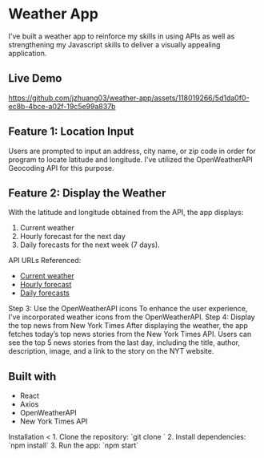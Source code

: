 <h1> Weather App </h1>

I've built a weather app to reinforce my skills in using APIs as well as strengthening my Javascript skills to deliver a visually appealing application. 


<h2> Live Demo </h2>

https://github.com/jzhuang03/weather-app/assets/118019266/5d1da0f0-ec8b-4bce-a02f-19c5e99a837b


<h2> Feature 1: Location Input </h2>
Users are prompted to input an address, city name, or zip code in order for program to locate latitude and longitude. I've utilized the OpenWeatherAPI Geocoding API for this purpose.

<h2> Feature 2: Display the Weather </h2>
With the latitude and longitude obtained from the API, the app displays:
<ol>
  <li> Current weather </li>
  <li> Hourly forecast for the next day </li>
  <li> Daily forecasts for the next week (7 days). </li>
</ol>

API URLs Referenced:
- [Current weather](https://openweathermap.org/current)
- [Hourly forecast](https://openweathermap.org/forecast5)
- [Daily forecasts](https://openweathermap.org/forecast16)


</h2> Step 3: Use the OpenWeatherAPI icons </h2>
To enhance the user experience, I've incorporated weather icons from the OpenWeatherAPI.

</h2> Step 4: Display the top news from New York Times </h2>
After displaying the weather, the app fetches today’s top news stories from the New York Times API. Users can see the top 5 news stories from the last day, including the title, author, description, image, and a link to the story on the NYT website.


<h2> Built with </h2>
<ul>
  <li> React </li>
  <li> Axios </li>
  <li> OpenWeatherAPI </li>
  <li> New York Times API </li>
</ul>

</h2> Installation </h2>
<
1. Clone the repository: `git clone <repository-url>`
2. Install dependencies: `npm install`
3. Run the app: `npm start`


